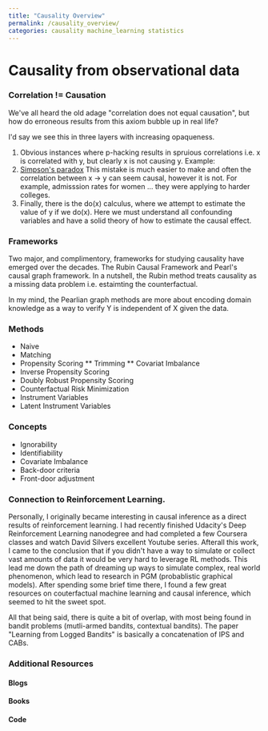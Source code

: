 ```yaml
---
title: "Causality Overview"
permalink: /causality_overview/
categories: causality machine_learning statistics
---
```


# Causality from observational data

### Correlation != Causation

We've all heard the old adage "correlation does not equal causation", but how do erroneous results from this axiom bubble up in real life? 

I'd say we see this in three layers with increasing opaqueness.

1) Obvious instances where p-hacking results in spruious correlations i.e.  x is correlated with y, but clearly x is not causing y. Example: 
2) [Simpson's paradox](https://en.wikipedia.org/wiki/Simpson%27s_paradox) This mistake is much easier to make and often the correlation between x -> y can seem causal, however it is not. For example, admisssion rates for women ... they were applying to harder colleges. 
3) Finally, there is the do(x) calculus, where we attempt to estimate the value of y if we do(x). Here we must understand all confounding variables and have a solid theory of how to estimate the causal effect.

### Frameworks

Two major, and complimentory, frameworks for studying causality have emerged over the decades. The Rubin Causal Framework and Pearl's causal graph framework. In a nutshell, the Rubin method treats causality as a missing data problem i.e. estaimting the counterfactual. 

In my mind, the Pearlian graph methods are more about encoding domain knowledge as a way to verify Y is independent of X given the data. 

### Methods
* Naive
* Matching
* Propensity Scoring
** Trimming
** Covariat Imbalance
* Inverse Propensity Scoring
* Doubly Robust Propensity Scoring
* Counterfactual Risk Minimization
* Instrument Variables
* Latent Instrument Variables

### Concepts
* Ignorability
* Identifiability
* Covariate Imbalance 
* Back-door criteria
* Front-door adjustment

### Connection to Reinforcement Learning.

Personally, I originally became interesting in causal inference as a direct results of reinforcement learning. I had recently finished Udacity's Deep Reinforcement Learning nanodegree and had completed a few Coursera classes and watch David Silvers excellent Youtube series. Afterall this work, I came to the conclusion that if you didn't have a way to simulate or collect vast amounts of data it would be very hard to leverage RL methods. This lead me down the path of dreaming up ways to simulate complex, real world phenomenon, which lead to research in PGM (probablistic graphical models). After spending some brief time there, I found a few great resources on couterfactual machine learning and causal inference, which seemed to hit the sweet spot.

All that being said, there is quite a bit of overlap, with most being found in bandit problems (mutli-armed bandits, contextual bandits). The paper "Learning from Logged Bandits" is basically a concatenation of IPS and CABs. 


### Additional Resources

#### Blogs
#### Books 
#### Code 
